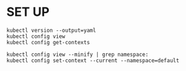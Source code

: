 # SET UP

```shell
kubectl version --output=yaml
kubectl config view
kubectl config get-contexts
```

```shell
kubectl config view --minify | grep namespace:
kubectl config set-context --current --namespace=default
```
